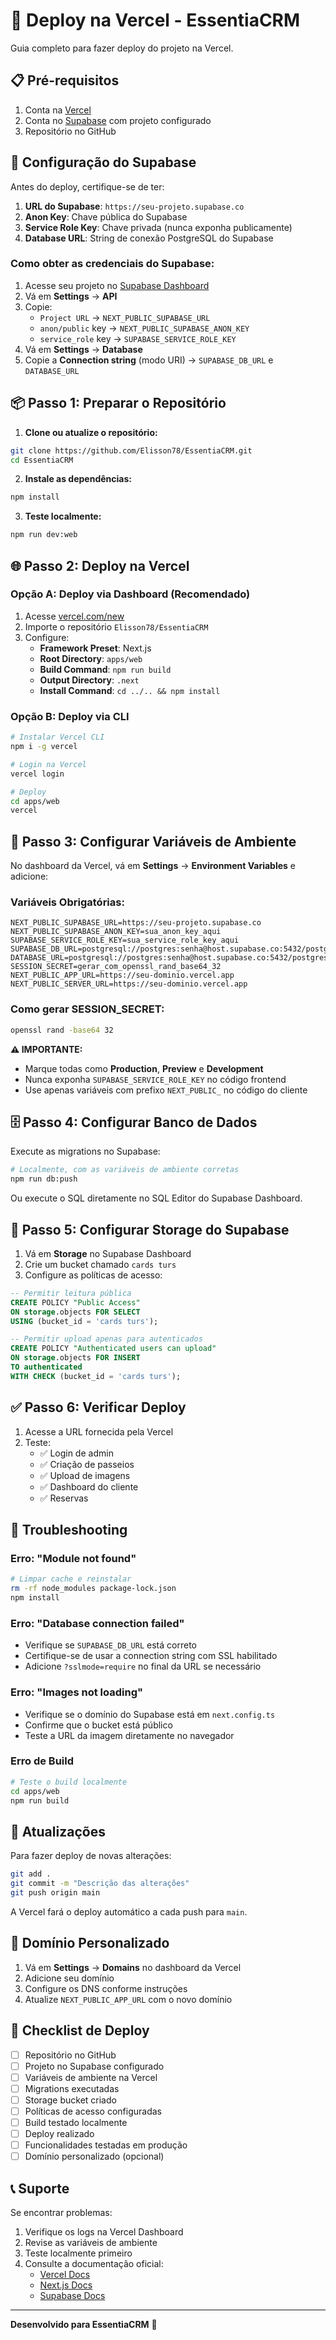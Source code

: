 # 🚀 Deploy na Vercel - EssentiaCRM

Guia completo para fazer deploy do projeto na Vercel.

## 📋 Pré-requisitos

1. Conta na [Vercel](https://vercel.com)
2. Conta no [Supabase](https://supabase.com) com projeto configurado
3. Repositório no GitHub

## 🔧 Configuração do Supabase

Antes do deploy, certifique-se de ter:

1. **URL do Supabase**: `https://seu-projeto.supabase.co`
2. **Anon Key**: Chave pública do Supabase
3. **Service Role Key**: Chave privada (nunca exponha publicamente)
4. **Database URL**: String de conexão PostgreSQL do Supabase

### Como obter as credenciais do Supabase:

1. Acesse seu projeto no [Supabase Dashboard](https://app.supabase.com)
2. Vá em **Settings** → **API**
3. Copie:
   - `Project URL` → `NEXT_PUBLIC_SUPABASE_URL`
   - `anon/public` key → `NEXT_PUBLIC_SUPABASE_ANON_KEY`
   - `service_role` key → `SUPABASE_SERVICE_ROLE_KEY`
4. Vá em **Settings** → **Database**
5. Copie a **Connection string** (modo URI) → `SUPABASE_DB_URL` e `DATABASE_URL`

## 📦 Passo 1: Preparar o Repositório

1. **Clone ou atualize o repositório:**
```bash
git clone https://github.com/Elisson78/EssentiaCRM.git
cd EssentiaCRM
```

2. **Instale as dependências:**
```bash
npm install
```

3. **Teste localmente:**
```bash
npm run dev:web
```

## 🌐 Passo 2: Deploy na Vercel

### Opção A: Deploy via Dashboard (Recomendado)

1. Acesse [vercel.com/new](https://vercel.com/new)
2. Importe o repositório `Elisson78/EssentiaCRM`
3. Configure:
   - **Framework Preset**: Next.js
   - **Root Directory**: `apps/web`
   - **Build Command**: `npm run build`
   - **Output Directory**: `.next`
   - **Install Command**: `cd ../.. && npm install`

### Opção B: Deploy via CLI

```bash
# Instalar Vercel CLI
npm i -g vercel

# Login na Vercel
vercel login

# Deploy
cd apps/web
vercel
```

## 🔐 Passo 3: Configurar Variáveis de Ambiente

No dashboard da Vercel, vá em **Settings** → **Environment Variables** e adicione:

### Variáveis Obrigatórias:

```env
NEXT_PUBLIC_SUPABASE_URL=https://seu-projeto.supabase.co
NEXT_PUBLIC_SUPABASE_ANON_KEY=sua_anon_key_aqui
SUPABASE_SERVICE_ROLE_KEY=sua_service_role_key_aqui
SUPABASE_DB_URL=postgresql://postgres:senha@host.supabase.co:5432/postgres
DATABASE_URL=postgresql://postgres:senha@host.supabase.co:5432/postgres
SESSION_SECRET=gerar_com_openssl_rand_base64_32
NEXT_PUBLIC_APP_URL=https://seu-dominio.vercel.app
NEXT_PUBLIC_SERVER_URL=https://seu-dominio.vercel.app
```

### Como gerar SESSION_SECRET:
```bash
openssl rand -base64 32
```

**⚠️ IMPORTANTE:**
- Marque todas como **Production**, **Preview** e **Development**
- Nunca exponha `SUPABASE_SERVICE_ROLE_KEY` no código frontend
- Use apenas variáveis com prefixo `NEXT_PUBLIC_` no código do cliente

## 🗄️ Passo 4: Configurar Banco de Dados

Execute as migrations no Supabase:

```bash
# Localmente, com as variáveis de ambiente corretas
npm run db:push
```

Ou execute o SQL diretamente no SQL Editor do Supabase Dashboard.

## 🎨 Passo 5: Configurar Storage do Supabase

1. Vá em **Storage** no Supabase Dashboard
2. Crie um bucket chamado `cards turs`
3. Configure as políticas de acesso:

```sql
-- Permitir leitura pública
CREATE POLICY "Public Access"
ON storage.objects FOR SELECT
USING (bucket_id = 'cards turs');

-- Permitir upload apenas para autenticados
CREATE POLICY "Authenticated users can upload"
ON storage.objects FOR INSERT
TO authenticated
WITH CHECK (bucket_id = 'cards turs');
```

## ✅ Passo 6: Verificar Deploy

1. Acesse a URL fornecida pela Vercel
2. Teste:
   - ✅ Login de admin
   - ✅ Criação de passeios
   - ✅ Upload de imagens
   - ✅ Dashboard do cliente
   - ✅ Reservas

## 🔧 Troubleshooting

### Erro: "Module not found"
```bash
# Limpar cache e reinstalar
rm -rf node_modules package-lock.json
npm install
```

### Erro: "Database connection failed"
- Verifique se `SUPABASE_DB_URL` está correto
- Certifique-se de usar a connection string com SSL habilitado
- Adicione `?sslmode=require` no final da URL se necessário

### Erro: "Images not loading"
- Verifique se o domínio do Supabase está em `next.config.ts`
- Confirme que o bucket está público
- Teste a URL da imagem diretamente no navegador

### Erro de Build
```bash
# Teste o build localmente
cd apps/web
npm run build
```

## 🔄 Atualizações

Para fazer deploy de novas alterações:

```bash
git add .
git commit -m "Descrição das alterações"
git push origin main
```

A Vercel fará o deploy automático a cada push para `main`.

## 📱 Domínio Personalizado

1. Vá em **Settings** → **Domains** no dashboard da Vercel
2. Adicione seu domínio
3. Configure os DNS conforme instruções
4. Atualize `NEXT_PUBLIC_APP_URL` com o novo domínio

## 🎯 Checklist de Deploy

- [ ] Repositório no GitHub
- [ ] Projeto no Supabase configurado
- [ ] Variáveis de ambiente na Vercel
- [ ] Migrations executadas
- [ ] Storage bucket criado
- [ ] Políticas de acesso configuradas
- [ ] Build testado localmente
- [ ] Deploy realizado
- [ ] Funcionalidades testadas em produção
- [ ] Domínio personalizado (opcional)

## 📞 Suporte

Se encontrar problemas:
1. Verifique os logs na Vercel Dashboard
2. Revise as variáveis de ambiente
3. Teste localmente primeiro
4. Consulte a documentação oficial:
   - [Vercel Docs](https://vercel.com/docs)
   - [Next.js Docs](https://nextjs.org/docs)
   - [Supabase Docs](https://supabase.com/docs)

---

**Desenvolvido para EssentiaCRM** 🚀
